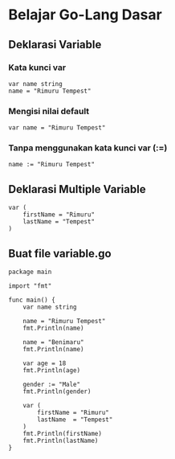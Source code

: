 # Belajar Go-Lang Dasar

## Deklarasi Variable

### Kata kunci var
```
var name string
name = "Rimuru Tempest"
```

### Mengisi nilai default
```
var name = "Rimuru Tempest"
```

### Tanpa menggunakan kata kunci var (:=)
```
name := "Rimuru Tempest"
```

## Deklarasi Multiple Variable
```
var (
	firstName = "Rimuru"
	lastName = "Tempest"
)
```

## Buat file variable.go
```
package main

import "fmt"

func main() {
	var name string

	name = "Rimuru Tempest"
	fmt.Println(name)

	name = "Benimaru"
	fmt.Println(name)

	var age = 18
	fmt.Println(age)

	gender := "Male"
	fmt.Println(gender)

	var (
		firstName = "Rimuru"
		lastName  = "Tempest"
	)
	fmt.Println(firstName)
	fmt.Println(lastName)
}

```

